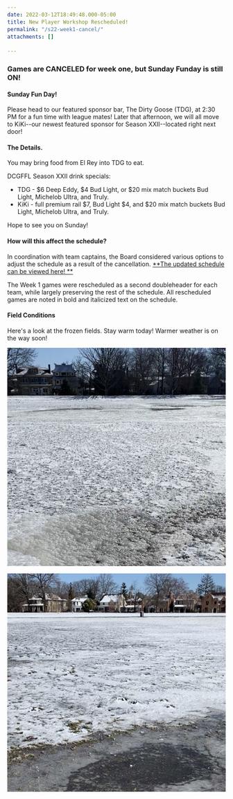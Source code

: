 ```yaml
---
date: 2022-03-12T18:49:48.000-05:00
title: New Player Workshop Rescheduled!
permalink: "/s22-week1-cancel/"
attachments: []

---
```

### Games are CANCELED for week one, but Sunday Funday is still ON!

#### **Sunday Fun Day!**

Please head to our featured sponsor bar, The Dirty Goose (TDG), at 2:30 PM for a fun time with league mates! Later that afternoon, we will all move to KiKi--our newest featured sponsor for Season XXII--located right next door!

#### **The Details.**

You may bring food from El Rey into TDG to eat.

DCGFFL Season XXII drink specials:

* TDG - $6 Deep Eddy, $4 Bud Light, or $20 mix match buckets Bud Light, Michelob Ultra, and Truly.
* KiKi - full premium rail $7, Bud Light $4, and $20 mix match buckets Bud Light, Michelob Ultra, and Truly.

Hope to see you on Sunday!

#### **How will this affect the schedule?**

In coordination with team captains, the Board considered various options to adjust the schedule as a result of the cancellation.  [**The updated schedule can be viewed here! **](/s22-schedule-rev/)

The Week 1 games were rescheduled as a second doubleheader for each team, while largely preserving the rest of the schedule.  All rescheduled games are noted in bold and italicized text on the schedule.

#### **Field Conditions**

Here's a look at the frozen fields.  Stay warm today!  Warmer weather is on the way soon!

![](/img/s22-week1-fields-frozen1.jpeg)

![](/img/s22-week1-fields-frozen2.jpeg)